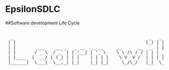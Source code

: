 # EpsilonSDLC

##Software development Life Cycle

<pre>

  _                                                   _   _     _         _____    _                       _ 
 | |                                                 (_) | |   | |       |  __ \  | |                     (_)
 | |        ___    __ _   _ __   _ __     __      __  _  | |_  | |__     | |__) | | |__     __ _   _ __    _ 
 | |       / _ \  / _` | | '__| | '_ \    \ \ /\ / / | | | __| | '_ \    |  ___/  | '_ \   / _` | | '_ \  | |
 | |____  |  __/ | (_| | | |    | | | |    \ V  V /  | | | |_  | | | |   | |      | | | | | (_| | | | | | | |
 |______|  \___|  \__,_| |_|    |_| |_|     \_/\_/   |_|  \__| |_| |_|   |_|      |_| |_|  \__,_| |_| |_| |_|
                                                                                                             
                                                                                                             
</pre>
